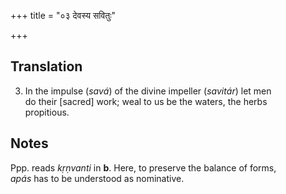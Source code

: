 +++
title = "०३ देवस्य सवितुः"

+++
## Translation
 3. In the impulse (*savá*) of the divine impeller (*savitár*) let men  
do their \[sacred\] work; weal to us be the waters, the herbs  
propitious.

## Notes
Ppp. reads *kṛṇvanti* in **b**. Here, to preserve the balance of forms,  
*apás* has to be understood as nominative.
